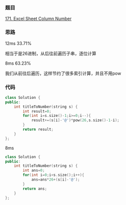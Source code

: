 ### 题目
[171. Excel Sheet Column Number](https://leetcode-cn.com/problems/excel-sheet-column-number/submissions/)
### 思路
12ms 33.71%

相当于是26进制，从后往前遍历子串，逐位计算

8ms 63.23%

我们从前往后遍历，这样节约了很多索引计算，并且不用pow
### 代码
```c++
class Solution {
public:
    int titleToNumber(string s) {
        int result=0;
        for(int i=s.size()-1;i>=0;i--){
            result+=(s[i]-'@')*pow(26,s.size()-1-i);
        }
        return result;
    }
};
```
8ms 
```c++
class Solution {
public:
    int titleToNumber(string s) {
        int ans=0;
        for(int i=0;i<s.size();i++){
            ans=ans*26+(s[i]-'@');
        }
        return ans;
    }
};
```
